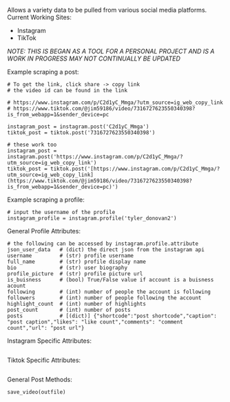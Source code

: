 Allows a variety data to be pulled from various social media platforms.
Current Working Sites:
- Instagram
- TikTok
  
*NOTE: THIS IS BEGAN AS A TOOL FOR A PERSONAL PROJECT AND IS A WORK IN PROGRESS*
*MAY NOT CONTINUALLY BE UPDATED*


Example scraping a post:
```
# To get the link, click share -> copy link
# the video id can be found in the link

# https://www.instagram.com/p/C2d1yC_Mmga/?utm_source=ig_web_copy_link
# https://www.tiktok.com/@jim59186/video/7316727623550340398?is_from_webapp=1&sender_device=pc

instagram_post = instagram.post('C2d1yC_Mmga')
tiktok_post = tiktok.post('7316727623550340398')

# these work too
instagram_post = instagram.post('https://www.instagram.com/p/C2d1yC_Mmga/?utm_source=ig_web_copy_link') 
tiktok_post = tiktok.post('[https://www.instagram.com/p/C2d1yC_Mmga/?utm_source=ig_web_copy_link](https://www.tiktok.com/@jim59186/video/7316727623550340398?is_from_webapp=1&sender_device=pc)')
```


Example scraping a profile:
```
# input the username of the profile
instagram_profile = instagram.profile('tyler_donovan2')
```

General Profile Attributes:
```
# the following can be accessed by instagram.profile.attribute
json_user_data   # (dict) the direct json from the instagram api
username         # (str) profile username
full_name        # (str) profile display name
bio              # (str) user biography
profile_picture  # (str) profile picture url
is_buisness      # (bool) True/False value if account is a buisness acount
following        # (int) number of people the account is following 
followers        # (int) number of people following the account
highlight_count  # (int) number of highlights
post_count       # (int) number of posts
posts            # [(dict)] {"shortcode":"post shortcode","caption": "post caption","likes": "like count","comments": "comment count","url": "post url"}
```
Instagram Specific Attributes:
```
```
Tiktok Specific Attributes:
```
```

General Post Methods:
```
save_video(outfile)
```

